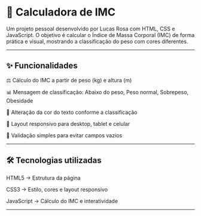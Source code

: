 # 🎯 Calculadora de IMC
Um projeto pessoal desenvolvido por Lucas Rosa com HTML, CSS e JavaScript.
O objetivo é calcular o Índice de Massa Corporal (IMC) de forma prática e visual, mostrando a classificação do peso com cores diferentes.

---

## ✨ Funcionalidades

⚖️ Cálculo do IMC a partir de peso (kg) e altura (m)

📊 Mensagem de classificação: Abaixo do peso, Peso normal, Sobrepeso, Obesidade

🎨 Alteração da cor do texto conforme a classificação

📱 Layout responsivo para desktop, tablet e celular

📝 Validação simples para evitar campos vazios

---

## 🛠️ Tecnologias utilizadas

HTML5 → Estrutura da página

CSS3 → Estilo, cores e layout responsivo

JavaScript → Cálculo do IMC e interatividade

---
